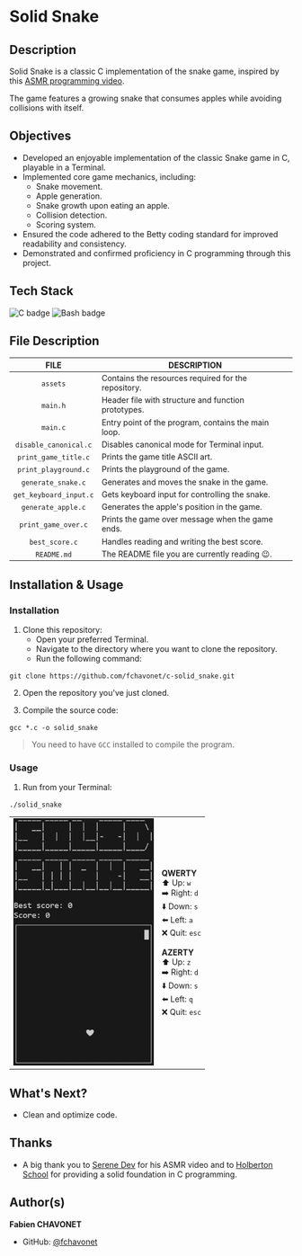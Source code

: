 # Solid Snake

## Description

Solid Snake is a classic C implementation of the snake game, inspired by this [ASMR programming video](https://www.youtube.com/watch?v=cUJE10XEjrU).

The game features a growing snake that consumes apples while avoiding collisions with itself.

## Objectives

- Developed an enjoyable implementation of the classic Snake game in C, playable in a Terminal.
- Implemented core game mechanics, including:
    - Snake movement.
    - Apple generation.
    - Snake growth upon eating an apple.
    - Collision detection.
    - Scoring system.
- Ensured the code adhered to the Betty coding standard for improved readability and consistency.
- Demonstrated and confirmed proficiency in C programming through this project.

## Tech Stack

![C badge](https://img.shields.io/badge/C-a8b9cc?logo=&logoColor=black&style=for-the-badge)
![Bash badge](https://img.shields.io/badge/BASH-4eaa25?logo=gnubash&logoColor=white&style=for-the-badge)

## File Description

| **FILE**               | **DESCRIPTION**                                     |
| :--------------------: | --------------------------------------------------- |
| `assets`               | Contains the resources required for the repository. |
| `main.h`               | Header file with structure and function prototypes. |
| `main.c`               | Entry point of the program, contains the main loop. |
| `disable_canonical.c`  | Disables canonical mode for Terminal input.         |
| `print_game_title.c`   | Prints the game title ASCII art.                    |
| `print_playground.c`   | Prints the playground of the game.                  |
| `generate_snake.c`     | Generates and moves the snake in the game.          |
| `get_keyboard_input.c` | Gets keyboard input for controlling the snake.      |
| `generate_apple.c`     | Generates the apple's position in the game.         |
| `print_game_over.c`    | Prints the game over message when the game ends.    |
| `best_score.c`         | Handles reading and writing the best score.         |
| `README.md`            | The README file you are currently reading 😉.       |

## Installation & Usage

### Installation

1. Clone this repository:
    - Open your preferred Terminal.
    - Navigate to the directory where you want to clone the repository.
    - Run the following command:

```
git clone https://github.com/fchavonet/c-solid_snake.git
```

2. Open the repository you've just cloned.

3. Compile the source code:

```
gcc *.c -o solid_snake
```

> You need to have `GCC` installed to compile the program.

### Usage

1. Run from your Terminal:

```
./solid_snake
```

<table>
    <tr>
        <td align="center">
            <img width="250" src="./assets/images/solid_snake.gif" alt="Screenshot">
        </td>
        <td>
            <strong>QWERTY</strong>
            <br>
            ⬆️ Up: <code>w</code>
            <br>
            ➡️ Right: <code>d</code>
            <br>
            ⬇️ Down: <code>s</code>
            <br>
            ⬅️ Left: <code>a</code>
            <br>
            ❌ Quit: <code>esc</code>
            <br>
            <br>
            <strong>AZERTY</strong>
            <br>
            ⬆️ Up: <code>z</code>
            <br>
            ➡️ Right: <code>d</code>
            <br>
            ⬇️ Down: <code>s</code>
            <br>
            ⬅️ Left: <code>q</code>
            <br>
            ❌ Quit: <code>esc</code>
        </td>
    </tr>
</table>

## What's Next?

- Clean and optimize code.

## Thanks

- A big thank you to [Serene Dev](https://github.com/serene-dev) for his ASMR video and to [Holberton School](https://www.holbertonschool.com/) for providing a solid foundation in C programming.

## Author(s)

**Fabien CHAVONET**
- GitHub: [@fchavonet](https://github.com/fchavonet)
